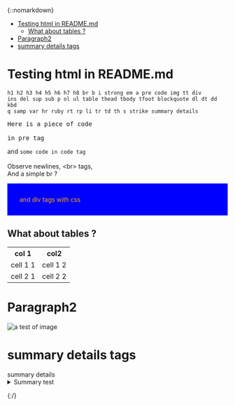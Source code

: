 {::nomarkdown}

<ul>
    <li>
        <a href="#par1">Testing html in README.md</a>
        <ul>
            <li><a href="#tables">What about tables ?</a></li>
        </ul>
    </li>                                                                                             
    <li>
        <a href="#par2">Paragraph2</a>
    </li>
    <li>
        <a href="#sum-det">summary details tags</a>
    </li>
</ul>

<h1><a name="par1">Testing html in README.md</a></h1>

<code>h1 h2 h3 h4 h5 h6 h7 h8 br b i strong em a pre code img tt div ins del sup sub p ol ul table thead tbody tfoot blockquote dl dt dd kbd q samp var hr ruby rt rp li tr td th s strike summary details</code>

<pre>
Here is a piece of code 

in pre tag
</pre>

and <code>some code in code tag</code>
<br>
<br>Observe newlines, &lt;br> tags,
<br>And a simple br ?
<div style="color:orange; background:blue; padding:2em;">and div tags with css</div>

<h2><a name="tables">What about tables ?</a></h2>
<table>
    <tr><th>col 1</th><th>col2</th></tr>
    <tr>
        <td>cell 1 1</td>
        <td>cell 1 2</td>
    </tr>
    <tr>
        <td>cell 2 1</td>
        <td>cell 2 2</td>
    </tr>
</table>



<h1><a name="par2">Paragraph2</a></h1>

<img src="https://www.gnu.org/graphics/heckert_gnu.transp.small.png" alt="a test of image" />

<h1><a name="sum-det">summary details tags</a></h1>
summary details

 <details>
  <summary>Summary test</summary>
  <p>A first p</p>
  <p>A second p</p>
</details> 


{:/}